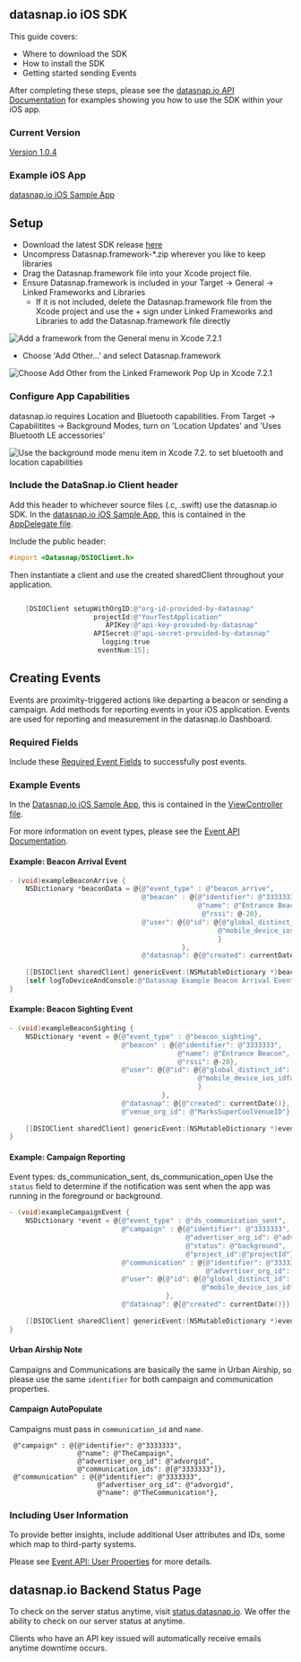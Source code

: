 ## datasnap.io iOS SDK

This guide covers:
* Where to download the SDK
* How to install the SDK
* Getting started sending Events

After completing these steps, please see the [datasnap.io API Documentation](http://docs.datasnapio.apiary.io/) for examples showing you how to use the SDK within your iOS app.


### Current Version

[Version 1.0.4](https://github.com/datasnap-io/datasnap-ios-sdk/releases/download/1.0.4/Datasnap.framework-1.0.4.zip)

### Example iOS App

[datasnap.io iOS Sample App](https://github.com/datasnap-io/datasnap-ios-generic-sample)



## Setup
* Download the latest SDK release [here](https://github.com/datasnap-io/datasnap-ios-sdk/releases/download/1.0.4/Datasnap.framework-1.0.4.zip)
* Uncompress Datasnap.framework-*.zip wherever you like to keep libraries
* Drag the Datasnap.framework file into your Xcode project file.
* Ensure Datasnap.framework is included in your Target -> General -> Linked Frameworks and Libraries
  * If it is not included, delete the Datasnap.framework file from the Xcode project and use the + sign under Linked Frameworks and Libraries to add the Datasnap.framework file directly

![Add a framework from the General menu in Xcode 7.2.1](https://github.com/datasnap-io/datasnap-ios-sdk/blob/readme/readme_images/linkedFramework.png "Adding a framework in Xcode 7.2.1")

  * Choose 'Add Other...' and select Datasnap.framework

![Choose Add Other from the Linked Framework Pop Up in Xcode 7.2.1](https://github.com/datasnap-io/datasnap-ios-sdk/blob/readme/readme_images/addFramework.png "Adding a framework in Xcode 7.2.1")



### Configure App Capabilities
datasnap.io requires Location and Bluetooth capabilities. From Target -> Capabilitites -> Background Modes, turn on 'Location Updates' and 'Uses Bluetooth LE accessories'

![Use the background mode menu item in Xcode 7.2. to set bluetooth and location capabilities](https://github.com/datasnap-io/datasnap-ios-sdk/blob/readme/readme_images/backgroundModes.png "Configuring datasnap.io background capabilities in Xcode 7.2.1")



### Include the DataSnap.io Client header

Add this header to whichever source files (.c, .swift) use the datasnap.io SDK. In the [datasnap.io iOS Sample App](https://github.com/datasnap-io/datasnap-ios-generic-sample), this is contained in the [AppDelegate file](https://github.com/datasnap-io/datasnap-ios-generic-sample/blob/master/dataSnapSample/AppDelegate.m).

Include the public header:
```objective-C
#import <Datasnap/DSIOClient.h>
```

Then instantiate a client and use the created sharedClient throughout your application.

```objective-C

    [DSIOClient setupWithOrgID:@"org-id-provided-by-datasnap"
                     projectId:@"YourTestApplication"
                        APIKey:@"api-key-provided-by-datasnap"
                     APISecret:@"api-secret-provided-by-datasnap"
                       logging:true
                      eventNum:15];
```


## Creating Events

Events are proximity-triggered actions like departing a beacon or sending a campaign. Add methods for reporting events in your iOS application. Events are used for reporting and measurement in the datasnap.io Dashboard.

### Required Fields

Include these [Required Event Fields](http://docs.datasnapio.apiary.io/#introduction/sending-events/required-event-fields) to successfully post events.



### Example Events

In the [Datasnap.io iOS Sample App](https://github.com/datasnap-io/datasnap-ios-generic-sample), this is contained in the [ViewController file](https://github.com/datasnap-io/datasnap-ios-generic-sample/blob/master/dataSnapSample/ViewController.m).

For more information on event types, please see the [Event API Documentation](http://docs.datasnapio.apiary.io/#reference/0/example-events).

#### Example: Beacon Arrival Event
``` objective-C
- (void)exampleBeaconArrive {
    NSDictionary *beaconData = @{@"event_type" : @"beacon_arrive",
                                 @"beacon" : @{@"identifier": @"3333333",
                                               @"name": @"Entrance Beacon",
                                                @"rssi": @-20},
                                 @"user": @{@"id": @{@"global_distinct_id": global_distinct_id,
                                                    @"mobile_device_ios_idfa": mobile_device_ios_idfa
                                                    }
                                           },
                                 @"datasnap": @{@"created": currentDate()}};
    
    [[DSIOClient sharedClient] genericEvent:(NSMutableDictionary *)beaconData];
    [self logToDeviceAndConsole:@"Datasnap Example Beacon Arrival Event"];
}
```
#### Example: Beacon Sighting Event
 ```objective-C
- (void)exampleBeaconSighting {
     NSDictionary *event = @{@"event_type" : @"beacon_sighting",
                             @"beacon" : @{@"identifier": @"3333333",
                                           @"name": @"Entrance Beacon",
                                           @"rssi": @-20},
                             @"user": @{@"id": @{@"global_distinct_id": global_distinct_id,
                                                @"mobile_device_ios_idfa": mobile_device_ios_idfa
                                                }
                                       },
                             @"datasnap": @{@"created": currentDate()},
                             @"venue_org_id": @"MarksSuperCoolVenueID"};
     
     [[DSIOClient sharedClient] genericEvent:(NSMutableDictionary *)event];
 }
 ```
#### Example: Campaign Reporting
Event types: ds_communication_sent, ds_communication_open
Use the `status` field to determine if the notification was sent when the app was running in the foreground or background.
```objective-C
- (void)exampleCampaignEvent {
    NSDictionary *event = @{@"event_type" : @"ds_communication_sent",
                            @"campaign" : @{@"identifier": @"3333333",
                                            @"advertiser_org_id": @"advorgid",
                                            @"status": @"background",
                                            @"project_id":@"projectId"},
                            @"communication" : @{@"identifier": @"3333333",
                                                 @"advertiser_org_id": @"advorgid"},
                            @"user": @{@"id": @{@"global_distinct_id": global_distinct_id,
                                                @"mobile_device_ios_idfa": mobile_device_ios_idfa}
                                       },
                            @"datasnap": @{@"created": currentDate()}};
    
    [[DSIOClient sharedClient] genericEvent:(NSMutableDictionary *)event];
}
```
#### Urban Airship Note
Campaigns and Communications are basically the same in Urban Airship, so please use the same `identifier` for both campaign and communication properties.

#### Campaign AutoPopulate
Campaigns must pass in `communication_id` and `name`.

```
 @"campaign" : @{@"identifier": @"3333333",
                 @"name": @"TheCampaign",
                 @"advertiser_org_id": @"advorgid",
                 @"communication_ids": @[@"3333333"]},
 @"communication" : @{@"identifier": @"3333333",
                      @"advertiser_org_id": @"advorgid",
                      @"name": @"TheCommunication"},
```


### Including User Information

To provide better insights, include additional User attributes and IDs, some which map to third-party systems.

Please see [Event API: User Properties](http://docs.datasnapio.apiary.io/#introduction/event-properties/property:-user) for more details.





## datasnap.io Backend Status Page

To check on the server status anytime, visit [status.datasnap.io](http://status.datasnap.io/).  We offer the ability to check on our server status at anytime.

Clients who have an API key issued will automatically receive emails anytime downtime occurs.
